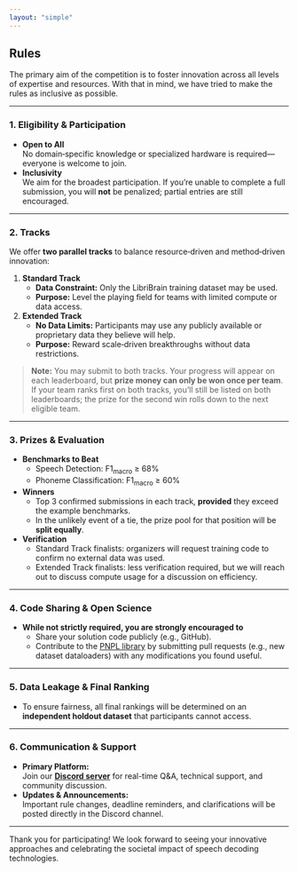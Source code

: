 ```yaml
---
layout: "simple"
---
```


## Rules
The primary aim of the competition is to foster innovation across all levels of expertise and resources. With that in mind, we have tried to make the rules as inclusive as possible.

---

### 1. Eligibility & Participation
- **Open to All**  
  No domain‐specific knowledge or specialized hardware is required—everyone is welcome to join.
- **Inclusivity**  
  We aim for the broadest participation. If you’re unable to complete a full submission, you will **not** be penalized; partial entries are still encouraged.

---

### 2. Tracks
We offer **two parallel tracks** to balance resource‐driven and method‐driven innovation:

1. **Standard Track**
    - **Data Constraint:** Only the LibriBrain training dataset may be used.
    - **Purpose:** Level the playing field for teams with limited compute or data access.
2. **Extended Track**
    - **No Data Limits:** Participants may use any publicly available or proprietary data they believe will help.
    - **Purpose:** Reward scale‐driven breakthroughs without data restrictions.

> **Note:** You may submit to both tracks. Your progress will appear on each leaderboard, but **prize money can only be won once per team**. If your team ranks first on both tracks, you’ll still be listed on both leaderboards; the prize for the second win rolls down to the next eligible team.

---

### 3. Prizes & Evaluation
- **Benchmarks to Beat**
    - Speech Detection: F1<sub>macro</sub> ≥ 68%
    - Phoneme Classification: F1<sub>macro</sub> ≥ 60%
- **Winners**
    - Top 3 confirmed submissions in each track, **provided** they exceed the example benchmarks.
    - In the unlikely event of a tie, the prize pool for that position will be **split equally**.
- **Verification**
    - Standard Track finalists: organizers will request training code to confirm no external data was used.
    - Extended Track finalists: less verification required, but we will reach out to discuss compute usage for a discussion on efficiency.

---

### 4. Code Sharing & Open Science
- **While not strictly required, you are strongly encouraged to**
    - Share your solution code publicly (e.g., GitHub).
    - Contribute to the [PNPL library](https://github.com/pnpl/pnpl) by submitting pull requests (e.g., new dataset dataloaders) with any modifications you found useful.

---

### 5. Data Leakage & Final Ranking
- To ensure fairness, all final rankings will be determined on an **independent holdout dataset** that participants cannot access.

---

### 6. Communication & Support
- **Primary Platform:**  
  Join our **[Discord server](https://neural-processing-lab.github.io/2025-libribrain-competition/links/discord)** for real-time Q&A, technical support, and community discussion.
- **Updates & Announcements:**  
  Important rule changes, deadline reminders, and clarifications will be posted directly in the Discord channel.

---

Thank you for participating! We look forward to seeing your innovative approaches and celebrating the societal impact of speech decoding technologies.
